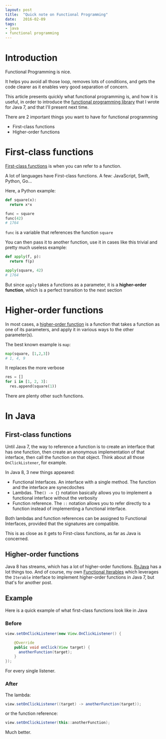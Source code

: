 ```yaml
---
layout: post
title:  "Quick note on Functional Programming"
date:   2016-02-09
tags:
- java
- functional programming
---
```

# Introduction

Functional Programming is nice.

It helps you avoid all those loop, removes lots of conditions, and gets the code clearer as it enables very good separation of concern.

This article presents quickly what functional programming is, and how it is useful, in order to introduce the [functional programming library](https://github.com/smaspe/FunctionalIterables) that I wrote for Java 7, and that I'll present next time.

There are 2 important things you want to have for functional programming
- First-class functions
- Higher-order functions

# First-class functions

[First-class functions](https://en.wikipedia.org/wiki/First-class_function) is when you can refer to a function.

A lot of languages have First-class functions. A few: JavaScript, Swift, Python, Go...

Here, a Python example:

```python
def square(x):
  return x*x

func = square
func(42)
# 1764
```

`func` is a variable that references the function `square`

You can then pass it to another function, use it in cases like this trivial and pretty much useless example:

```python
def apply(f, p):
  return f(p)

apply(square, 42)
# 1764
```

But since `apply` takes a functions as a parameter, it is a **higher-order function**, which is a perfect transition to the next section

# Higher-order functions

In most cases, a [higher-order function](https://en.wikipedia.org/wiki/Higher-order_function) is a function that takes a function as one of its parameters, and apply it in various ways to the other parameter(s).

The best known example is `map`:

```python
map(square, [1,2,3])
# 1, 4, 9
```

It replaces the more verbose

```python
res = []
for i in [1, 2, 3]:
  res.append(square(1))
```

There are plenty other such functions.

# In Java

## First-class functions

Until Java 7, the way to reference a function is to create an interface that has one function, then create an anonymous implementation of that interface, then call the function on that object. Think about all those `OnClickListener`, for example.

In Java 8, 3 new things appeared:
- Functional Interfaces. An interface with a single method. The function and the interface are synecdoches
- Lambdas. The`() -> {}` notation basically allows you to implement a functional interface without the verbosity
- Function reference. The `::` notation allows you to refer directly to a function instead of implementing a functional interface.

Both lambdas and function references can be assigned to Functional Interfaces, provided that the signatures are compatible.

This is as close as it gets to First-class functions, as far as Java is concerned.

## Higher-order functions

Java 8 has streams, which has a lot of higher-order functions. [RxJava](https://github.com/ReactiveX/RxJava) has a lot things too. And of course, my own [Functional Iterables](https://github.com/smaspe/FunctionalIterables) which leverages the `Iterable` interface to implement higher-order functions in Java 7, but that's for another post.

## Example

Here is a quick example of what first-class functions look like in Java

### Before

```java
view.setOnClickListener(new View.OnClickListener() {

    @Override
    public void onClick(View target) {
      anotherFunction(target);
    }
});
```

For every single listener.

### After

The lambda:

```java
view.setOnClickListener((target) -> anotherFunction(target));
```

or the function reference:

```java
view.setOnClickListener(this::anotherFunction);
```

Much better.
